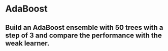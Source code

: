 # AdaBoost

## Build an AdaBoost ensemble with 50 trees with a step of 3 and compare the performance with the weak learner.
